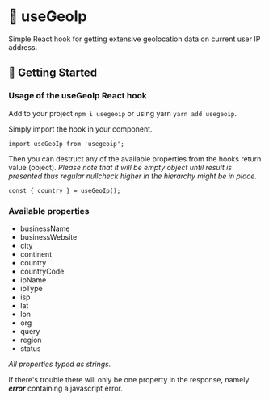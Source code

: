 # 📍 useGeoIp

Simple React hook for getting extensive geolocation data on current user IP address.

## 🚀 Getting Started

### Usage of the useGeoIp React hook

Add to your project `npm i usegeoip` or using yarn `yarn add usegeoip`.

Simply import the hook in your component.

`import useGeoIp from 'usegeoip';`

Then you can destruct any of the available properties from the hooks return value 
(object). _Please note that it will be empty object until result is presented thus 
regular nullcheck higher in the hierarchy might be in place._
 
`const { country } = useGeoIp();`


### Available properties

* businessName
* businessWebsite
* city
* continent
* country
* countryCode
* ipName
* ipType
* isp
* lat
* lon
* org
* query
* region
* status

_All properties typed as strings._


If there's trouble there will only be one property in the response, namely _**error**_ containing a javascript error.

